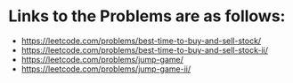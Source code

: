 # Links to the Problems are as follows:

* https://leetcode.com/problems/best-time-to-buy-and-sell-stock/
* https://leetcode.com/problems/best-time-to-buy-and-sell-stock-ii/
* https://leetcode.com/problems/jump-game/
* https://leetcode.com/problems/jump-game-ii/
